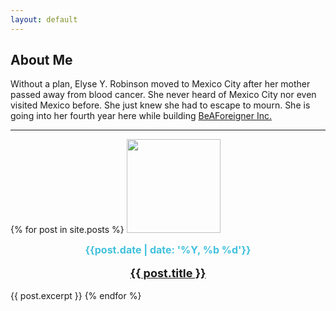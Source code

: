 ```yaml
---
layout: default
---
```


## About Me

Without a plan, Elyse Y. Robinson moved to Mexico City after her mother passed away from blood cancer. She never heard of Mexico City nor even visited Mexico before. She just knew she had to escape to mourn. She is going into her fourth year here while building <a href="https://www.beaforeigner.com">BeAForeigner Inc.</a>

<hr>

{% for post in site.posts %}
<a href="{{ post.url }}"><img src="{{ post.thumbnail }}" width="150" height="150"></a><br>
<div style="color: #40c1dd; text-align: center; font-size: 16px; font-weight: bold">{{post.date | date: '%Y, %b %d'}}</div><br>
<div style="text-align: center; font-size: 18px; font-weight: bold"><a href="{{ post.url }}">{{ post.title }}</a></div><br>
{{ post.excerpt }}
{% endfor %}
